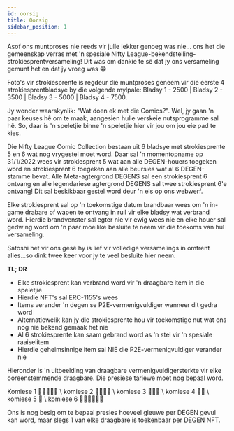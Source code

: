 ```yaml
---
id: oorsig
title: Oorsig
sidebar_position: 1
---
```


Asof ons muntproses nie reeds vir julle lekker genoeg was nie... ons het die gemeenskap verras met 'n spesiale Nifty League-bekendstelling-strokiesprentversameling! Dit was om dankie te sê dat jy ons versameling gemunt het en dat jy vroeg was 😁

Foto's vir strokiesprente is regdeur die muntproses geneem vir die eerste 4 strokiesprentbladsye by die volgende mylpale: Bladsy 1 - 2500 | Bladsy 2 - 3500 | Bladsy 3 - 5000 | Bladsy 4 - 7500.

Jy wonder waarskynlik: "Wat doen ek met die Comics?". Wel, jy gaan 'n paar keuses hê om te maak, aangesien hulle verskeie nutsprogramme sal hê. So, daar is 'n speletjie binne 'n speletjie hier vir jou om jou eie pad te kies.

Die Nifty League Comic Collection bestaan uit 6 bladsye met strokiesprente 5 en 6 wat nog vrygestel moet word. Daar sal 'n momentopname op 31/1/2022 wees vir strokiesprent 5 wat aan alle DEGEN-houers toegeken word en strokiesprent 6 toegeken aan alle beursies wat al 6 DEGEN-stamme bevat. Alle Meta-agtergrond DEGENS sal een strokiesprent 6 ontvang en alle legendariese agtergrond DEGENS sal twee strokiesprent 6'e ontvang! Dit sal beskikbaar gestel word deur 'n eis op ons webwerf.

Elke strokiesprent sal op 'n toekomstige datum brandbaar wees om 'n in-game drabare of wapen te ontvang in ruil vir elke bladsy wat verbrand word. Hierdie brandvenster sal egter nie vir ewig wees nie en elke houer sal gedwing word om 'n paar moeilike besluite te neem vir die toekoms van hul versameling.

Satoshi het vir ons gesê hy is lief vir volledige versamelings in omtrent alles…so dink twee keer voor jy te veel besluite hier neem.

**TL; DR**

- Elke strokiesprent kan verbrand word vir 'n draagbare item in die speletjie
- Hierdie NFT's sal ERC-1155's wees
- Items verander 'n degen se P2E-vermenigvuldiger wanneer dit gedra word
- Alternatiewelik kan jy die strokiesprente hou vir toekomstige nut wat ons nog nie bekend gemaak het nie
- Al 6 strokiesprente kan saam gebrand word as 'n stel vir 'n spesiale raaiselitem
- Hierdie geheimsinnige item sal NIE die P2E-vermenigvuldiger verander nie

Hieronder is 'n uitbeelding van draagbare vermenigvuldigersterkte vir elke ooreenstemmende draagbare. Die presiese tariewe moet nog bepaal word.

Komiese 1 💪💪💪💪💪 \ komiese 2 💪💪💪💪 \ komiese 3 💪💪💪 \ komiese 4 💪💪 \ komiese 5 💪 \ komiese 6 💪💪💪💪💪💪


Ons is nog besig om te bepaal presies hoeveel gleuwe per DEGEN gevul kan word, maar slegs 1 van elke draagbare is toekenbaar per DEGEN NFT. 
